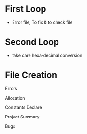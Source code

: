# First Loop

* Error file, To fix & to check file

# Second Loop


* take care hexa-decimal conversion

# File Creation





Errors

Allocation

Constants Declare

Project Summary

Bugs
